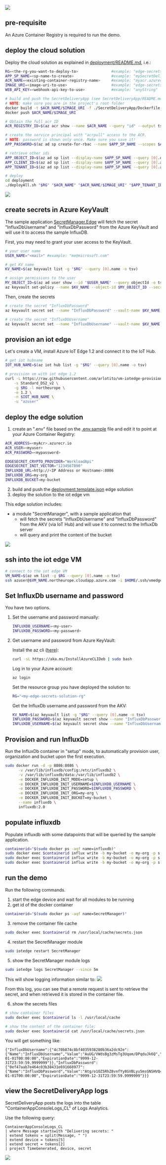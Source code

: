 ![](../images/e2e-demo-overall-diagram.png)

## pre-requisite
An Azure Container Registry is required to run the demo.

## deploy the cloud solution
Deploy the cloud solution as explained in [deployment/README.md](../deployment/README.md), i.e.:

```bash
RG=<the-rg-you-want-to-deploy-to>               #example: "edge-secrets-rg"
APP_SP_NAME=<sp-name-to-create>                 #example: "mySecretDeliveryApp"
ACR_NAME=<existing-container-registry-name>     #example: "myacr.azurecr.io"
IMAGE_URI=<image-uri-to-use>                    #example: "edge-secrets/secret-delivery-app:0.0.1"
WEB_API_KEY=<webhook-api-key-to-use>            #example: "anyString"

# build and push the SecretDeliveryApp (see SecretDeliveryApp/README.md)
# NOTE: make sure you are in the project's root folder
docker build -t $ACR_NAME/$IMAGE_URI -f ./SecretDeliveryApp/Dockerfile .
docker push $ACR_NAME/$IMAGE_URI

# Obtain the full acr ID 
ACR_REGISTRY_ID=$(az acr show --name $ACR_NAME --query "id" --output tsv)

# create the service principal with "acrpull" access to the ACR.
# NOTE: password is shown only once. Make sure you save it!
APP_PASSWORD=$(az ad sp create-for-rbac --name $APP_SP_NAME --scopes $ACR_REGISTRY_ID --role acrpull --query "password" --output tsv)

# retrieve other ids
APP_OBJECT_ID=$(az ad sp list --display-name $APP_SP_NAME --query [0].objectId -o tsv)
APP_CLIENT_ID=$(az ad sp list --display-name $APP_SP_NAME --query [0].appId -o tsv)
APP_TENANT_ID=$(az ad sp list --display-name $APP_SP_NAME --query [0].appOwnerTenantId -o tsv)

# deploy
cd deployment
./deployAll.sh "$RG" "$ACR_NAME" "$ACR_NAME/$IMAGE_URI" "$APP_TENANT_ID" "$APP_OBJECT_ID" "$APP_CLIENT_ID" "$APP_PASSWORD" "$WEB_API_KEY"
```

![](../images/samples-cloud-solution-diagram.png)

## create secrets in Azure KeyVault
The sample application [SecretManager.Edge](../Samples/SecretManager.Edge/Program.cs) will fetch the secret "InfluxDbUsername" and "InfluxDbPassword" from the Azure KeyVault and will use it to access the sample InfluxDB.

First, you may need to grant your user access to the KeyVault.
```bash
# your user name
USER_NAME="<mail>" #example: "me@microsoft.com"

# get KV name
KV_NAME=$(az keyvault list -g "$RG" --query [0].name -o tsv)

# assign permissions to the user
MY_OBJECT_ID=$(az ad user show --id "$USER_NAME" --query objectId -o tsv)
az keyvault set-policy --name $KV_NAME --object-id $MY_OBJECT_ID --secret-permissions delete get list set
```

Then, create the secrets
```bash
# create the secret "InfluxDbPassword"
az keyvault secret set --name "InfluxDbPassword" --vault-name $KV_NAME --value "my-password"

# create the secret "InfluxDbUsername"
az keyvault secret set --name "InfluxDbUsername" --vault-name $KV_NAME --value "my-user"
```

## provision an iot edge 
Let's create a VM, install Azure IoT Edge 1.2 and connect it to the IoT Hub.

```bash
# get iot hubname
IOT_HUB_NAME=$(az iot hub list -g "$RG" --query [0].name -o tsv)

# provision vm with iot edge 1.2
curl -L https://raw.githubusercontent.com/arlotito/vm-iotedge-provision/dev/scripts/vmedge.sh | bash -s -- \
    -s Standard_DS2_v2 \
    -g $RG -l northeurope \
    -e 1.2 \
    -n $IOT_HUB_NAME \
    -u "azuser"
```

## deploy the edge solution

1. create an ".env" file based on the [.env.sample](../Samples/.env.sample) file and edit it to point at your Azure Container Registry:

  ```bash
  ACR_ADDRESS=<myAcr>.azurecr.io
  ACR_USER=<myuser>
  ACR_PASSWORD=<mypassword>

  EDGESECRET_CRYPTO_PROVIDER="WorkloadApi"
  EDGESECRET_INIT_VECTOR="1234567890"
  INFLUXDB_URL=http://<IP Address or Hostname>:8086
  INFLUXDB_ORG=my-org
  INFLUXDB_BUCKET=my-bucket
  ```
2. build and push the [deployment.template.json](../Samples/deployment.template.json) edge solution
3. deploy the solution to the iot edge vm

This edge solution includes:
* a module "SecretManager", with a sample application that 
  * will fetch the secrets "InfluxDbUsername" and "InfluxDbPassword" from the AKV (via IoT Hub) and will use it to connect to the InfluxDb server
  * will query and print the content of the bucket

![](../images/samples-edge-solution-diagram.png)

## ssh into the iot edge VM 
```bash
# connect to the iot edge VM
VM_NAME=$(az vm list -g $RG --query [0].name -o tsv)
ssh azuser@$VM_NAME.northeurope.cloudapp.azure.com -i $HOME/.ssh/vmedge.key
```

## Set InfluxDb username and password
You have two options.

1. Set the username and password manually:
    ```bash
    INFLUXDB_USERNAME=<my-user>
    INFLUXDB_PASSWORD=<my-password>
    ```

2. Get username and password from Azure KeyVault:

    Install the az cli ([here](https://docs.microsoft.com/en-us/cli/azure/install-azure-cli-linux)):
    ```bash
    curl -sL https://aka.ms/InstallAzureCLIDeb | sudo bash
    ```

    Log in to your Azure account:
    ```bash
    az login
    ```

    Set the resource group you have deployed the solution to:
    ```bash
    RG="<my-edge-secrets-solution-rg"
    ```

    Get the InfluxDb username and password from the AKV:
    ```bash
    KV_NAME=$(az keyvault list -g "$RG" --query [0].name -o tsv)
    INFLUXDB_PASSWORD=$(az keyvault secret show --name "InfluxDbPassword" --vault-name $KV_NAME --query value -o tsv)
    INFLUXDB_USERNAME=$(az keyvault secret show --name "InfluxDbUsername" --vault-name $KV_NAME --query value -o tsv)
    ```

## Provision and run InfluxDb
Run the InfluxDb container in "setup" mode, to automatically provision user, organization and bucket upon the first execution.

```bash
sudo docker run -d -p 8086:8086 \
      -v /var/lib/influxdb/config:/etc/influxdb2 \
      -v /var/lib/influxdb/data:/var/lib/influxdb2 \
      -e DOCKER_INFLUXDB_INIT_MODE=setup \
      -e DOCKER_INFLUXDB_INIT_USERNAME=$INFLUXDB_USERNAME \
      -e DOCKER_INFLUXDB_INIT_PASSWORD=$INFLUXDB_PASSWORD \
      -e DOCKER_INFLUXDB_INIT_ORG=my-org \
      -e DOCKER_INFLUXDB_INIT_BUCKET=my-bucket \
      --name influxdb \
      influxdb:2.0
```

## populate influxdb
Populate influxdb with some datapoints that will be queried by the sample application.

```bash
containerid="$(sudo docker ps -aqf name=influxdb)"
sudo docker exec $containerid influx write -b my-bucket -o my-org -p s 'myMeasurement,host=myHost testField="testData1" 1556896377'
sudo docker exec $containerid influx write -b my-bucket -o my-org -p s 'myMeasurement,host=myHost testField="testData2" 1556896399'
sudo docker exec $containerid influx write -b my-bucket -o my-org -p s 'myMeasurement,host=myHost testField="testData3" 1556896469'
```

## run the demo  
Run the following commands.

1. start the edge device and wait for all modules to be running
2. get id of the docker container
  ```bash
  containerid="$(sudo docker ps -aqf name=SecretManager)"
  ```
3. remove the container file cache
  ```bash
  sudo docker exec $containerid rm /usr/local/cache/secrets.json
  ```
4. restart the SecretManager module
  ```bash
  sudo iotedge restart SecretManager
  ```
5. show the SecretManager module logs
  ```bash
  sudo iotedge logs SecretManager --since 5m
  ```

  This will show logging information similar to:
  ![](../images/influxdb-sample-ok.png)

  From this log, you can see that a remote request is sent to retrieve the secret, and when retrieved it is stored in the container file.

6. show the secrets files
  ```bash
  # show container files
  sudo docker exec $containerid ls -l /usr/local/cache

  # show the content of the container file:
  sudo docker exec $containerid cat /usr/local/cache/secrets.json
  ```

  You will get something like:
  ```
  {"InfluxDbUsername":{"4c70b874c8bf4035938280b36a2dc92e":{"Name":"InfluxDbUsername","Value":"AuUG/VWdsBg3zMsTg3Uqom/DPqduJk6Q","Version":"4c70b874c8bf4035938280b36a2dc92e","ActivationDate":"0001-01-01T00:00:00","ExpirationDate":"9999-12-31T23:59:59.9999999"}},"InfluxDbPassword":{"0ef47aab7e464c03b38431e691668977":{"Name":"InfluxDbPassword","Value":"Atg/o1OZ5RhZ8vnfYy8GVBLyu5msGNSHVQ==","Version":"0ef47aab7e464c03b38431e691668977","ActivationDate":"0001-01-01T00:00:00","ExpirationDate":"9999-12-31T23:59:59.9999999"}}}
  ```

## view the SecretDeliveryApp logs
SecretDeliveryApp posts the logs into the table "ContainerAppConsoleLogs_CL" of Logs Analytics.

Use the following query:
```
ContainerAppConsoleLogs_CL
| where Message startswith "Delivering secrets: "
| extend tokens = split(Message, " ")
| extend device = tokens[5]
| extend secret = tokens[2]
| project TimeGenerated, device, secret
```

![](../images/secretdeliveryapp-logs.png)
